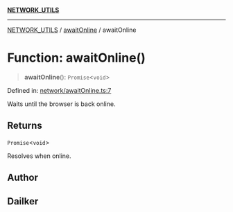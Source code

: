 [**NETWORK_UTILS**](../../README.md)

***

[NETWORK_UTILS](../../README.md) / [awaitOnline](../README.md) / awaitOnline

# Function: awaitOnline()

> **awaitOnline**(): `Promise`\<`void`\>

Defined in: [network/awaitOnline.ts:7](https://github.com/dailker/everyutil/blob/26e2bb73429918cf0d08899e9efd90b82a42c92e/src/network/awaitOnline.ts#L7)

Waits until the browser is back online.

## Returns

`Promise`\<`void`\>

Resolves when online.

## Author

## Dailker

